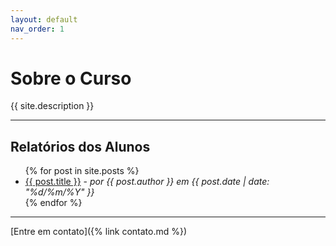 ```yaml
---
layout: default
nav_order: 1
---
```

# Sobre o Curso

{{ site.description }}

---

## Relatórios dos Alunos

<ul>
  {% for post in site.posts %}
    <li><a href="{{ post.url | relative_url }}">{{ post.title }}</a> - <em>por {{ post.author }} em {{ post.date | date: "%d/%m/%Y" }}</em></li>
  {% endfor %}
</ul>

---
[Entre em contato]({% link contato.md %})

